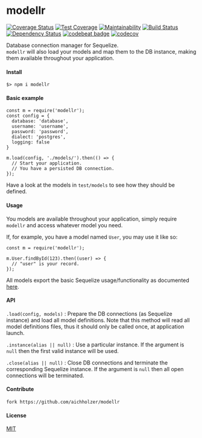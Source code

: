# modellr
[![Coverage Status](https://coveralls.io/repos/github/aichholzer/modellr/badge.svg?branch=master)](https://coveralls.io/github/aichholzer/modellr?branch=master)
[![Test Coverage](https://api.codeclimate.com/v1/badges/479ec171f96fd4e9c860/test_coverage)](https://codeclimate.com/github/aichholzer/modellr/test_coverage)
[![Maintainability](https://api.codeclimate.com/v1/badges/479ec171f96fd4e9c860/maintainability)](https://codeclimate.com/github/aichholzer/modellr/maintainability)
[![Build Status](https://travis-ci.org/aichholzer/modellr.svg?branch=master)](https://travis-ci.org/aichholzer/modellr)
[![Dependency Status](https://gemnasium.com/badges/github.com/aichholzer/modellr.svg)](https://gemnasium.com/github.com/aichholzer/modellr)
[![codebeat badge](https://codebeat.co/badges/42587fbf-49f1-415a-8386-c7c3c6c294a3)](https://codebeat.co/projects/github-com-aichholzer-modellr-master)
[![codecov](https://codecov.io/gh/aichholzer/modellr/branch/master/graph/badge.svg)](https://codecov.io/gh/aichholzer/modellr)

Database connection manager for Sequelize.<br />
`modellr` will also load your models and map them to the DB instance, making them available throughout your application.

#### Install

```
$> npm i modellr
```

#### Basic example

```
const m = require('modellr');
const config = {
  database: 'database',
  username: 'username',
  password: 'password',
  dialect: 'postgres',
  logging: false
}

m.load(config, './models/').then(() => {
  // Start your application.
  // You have a persisted DB connection.
});
```

Have a look at the models in `test/models` to see how they should be defined.

#### Usage

You models are available throughout your application, simply require `modellr` and access whatever model you need.

If, for example, you have a model named `User`, you may use it like so:

```
const m = require('modellr');

m.User.findById(123).then((user) => {
  // "user" is your record.
});
```

All models export the basic Sequelize usage/functionality as documented [here](http://docs.sequelizejs.com/manual/tutorial/models-usage.html).

#### API

`.load(config, models)` : Prepare the DB connections (as Sequelize instance) and load all model definitions. Note that this method will read all model definitions files, thus it should only be called once, at application launch.

`.instance(alias || null)` : Use a particular instance. If the argument is `null` then the first valid instance will be used.

`.close(alias || null)` : Close DB connections and terminate the corresponding Sequelize instance. If the argument is `null` then all open connections will be terminated.

#### Contribute
```
fork https://github.com/aichholzer/modellr
```


#### License

[MIT](https://github.com/aichholzer/modellr/blob/master/LICENSE)
